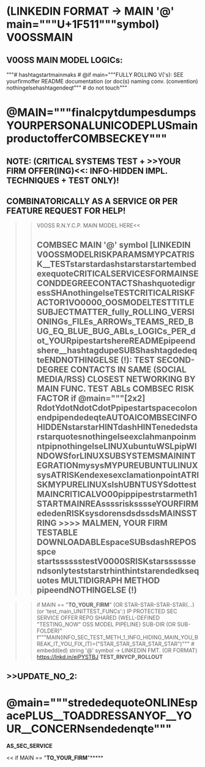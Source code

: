 # (LINKEDIN FORMAT -> MAIN '@' main="""U+1F511"""symbol) V0OSSMAIN
##  V0OSS MAIN MODEL LOGICs:
"""# hashtagstartmainmaks # @if main="""FULLY ROLLING V('s): SEE yourfirmoffer README documentation (or doc(s) naming conv. (convention) nothingelsehashtagendeqt""" # do not touch"""

# @MAIN="""finalcpytdumpesdumpsYOURPERSONALUNICODEPLUSmainproductofferCOMBSECKEY"""

##  NOTE: (CRITICAL SYSTEMS TEST + >>YOUR FIRM OFFER(ING)<<: INFO-HIDDEN IMPL. TECHNIQUES + TEST ONLY)!
## COMBINATORICALLY AS A SERVICE OR PER FEATURE REQUEST FOR HELP!
>>V0OSS R.N.Y.C.P. MAIN MODEL HERE<<
>>
>>## COMBSEC MAIN '@' symbol [LINKEDIN V0OSSMODELRISKPARAMSMYPCATRISK__TESTstarstardashstarstarstartembedexequoteCRITICALSERVICESFORMAINSECONDDEGREECONTACTShashquotedigressSHAnothingelseTESTCRITICALRISKFACTOR1VO0000_OOSMODELTESTTITLESUBJECTMATTER_fully_ROLLING_VERSIONINGs_FILEs_ARROWs_TEAMS_RED_BUG_EQ_BLUE_BUG_ABLs_LOGICs_PER_dot_YOURpipestartshereREADMEpipeendshere__hashtagdupeSUBShashtagdedeqteENDNOTHINGELSE (!): TEST SECOND-DEGREE CONTACTS IN SAME (SOCIAL MEDIA/RSS) CLOSEST NETWORKING BY MAIN FUNC. TEST ABLs COMBSEC RISK FACTOR if @main="""[2x2] RdotYdotNdotCdotPpipestartspacecolonendpipendedeqteAUTOAICOMBSECINFOHIDDENstarstarHINTdashHINTenededstarstarquotesnothingelseexclahmanpoinmntpipnothingelseLINUXubuntuWSLpipWINDOWSforLINUXSUBSYSTEMSMAININTEGRATIONmysysMYPUREUBUNTULINUXsysATRISKendexesexclamationpointATRISKMYPURELINUXslshUBNTUSYSdottestMAINCRITICALVO00pippipestrstarmeth1STARTMAINREAssssrisksssseYOURFIRMededenRISKsysdorensdsdssdsMAINSSTRING >>>> MALMEN, YOUR FIRM TESTABLE DOWNLOADABLEspaceSUBsdashREPOSspce startsssssstestV0000SRISKstarssssssendsonlyteststarstrhinthintstarendedksequotes **MULTIDIGRAPH METHOD pipeendNOTHINGELSE** (!)

>> if MAIN == "__TO_YOUR_FIRM__" (OR STAR-STAR-STAR-STAR(...) (or 'test_main_UNITTEST_FUNCs':) IP PROTECTED SEC SERVICE OFFER REPO SHARED {WELL-DEFINED "TESTING_NOW" OSS MODEL PIPELINE} SUB-DIR (OR SUB-FOLDER)"
f"""MAIN(INFO_SEC_TEST_METH_1_INFO_HIDING_MAIN_YOU_BREAK_IT_YOU_FIX_IT)=("STAR_STAR_STAR_STAR_STAR")""" # embedd(ed) string '@' symbol 
-> LINKEDIN FMT. (OR FORMAT)
https://lnkd.in/eiPYSTBJ
__TEST_RNYCP_ROLLOUT__

## >>UPDATE_NO_2:

# @main="""strededequoteONLINEspacePLUS__TOADDRESSANYOF__YOUR__CONCERNsendedenqte"""

__AS_SEC_SERVICE__

<< if MAIN == "__TO_YOUR_FIRM__"*****
